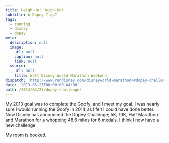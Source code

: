 ```yaml
---
title: Heigh-Ho! Heigh-Ho!
subtitle: A Dopey I go?
tags:
  - running
  - disney
  - dopey
meta:
  description: null
  image:
    url: null
    caption: null
    link: null
  source:
    url: null
    title: Walt Disney World Marathon Weekend
dispatch: 'http://www.rundisney.com/disneyworld-marathon/#dopey-challenge'
date: '2013-03-23T00:00:00-04:00'
path: /2013/03/23/dopey-challenge/
---
```

My 2013 goal was to complete the Goofy, and I meet my goal. I was nearly sure I would running the Goofy in 2014 as I felt I could have done better. Now Disney has announced the Dopey Challenge; 5K, 10K, Half Marathon and Marathon for a whopping 48.6 miles for 6 medals. I think I now have a new challenge.

My room is booked.

